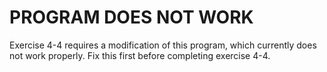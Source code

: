 # PROGRAM DOES NOT WORK

Exercise 4-4 requires a modification of this program, which currently
does not work properly. Fix this first before completing exercise 4-4.
